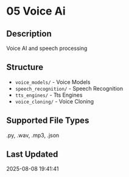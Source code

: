 # 05 Voice Ai

## Description
Voice AI and speech processing

## Structure
- `voice_models/` - Voice Models
- `speech_recognition/` - Speech Recognition
- `tts_engines/` - Tts Engines
- `voice_cloning/` - Voice Cloning

## Supported File Types
.py, .wav, .mp3, .json

## Last Updated
2025-08-08 19:41:41
